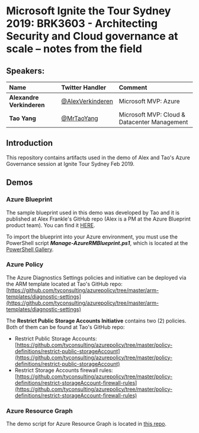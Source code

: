 # Microsoft Ignite the Tour Sydney 2019: BRK3603 - Architecting Security and Cloud governance at scale – notes from the field
## Speakers:
| Name | Twitter Handler | Comment
|:--- | :--- | :---
|**Alexandre Verkinderen**|[@AlexVerkinderen](https://twitter.com/alexverkinderen)| Microsoft MVP: Azure |
|**Tao Yang**|[@MrTaoYang](https://twitter.com/mrtaoyang)| Microsoft MVP: Cloud & Datacenter Management |

## Introduction
This repository contains artifacts used in the demo of Alex and Tao's Azure Governance session at Ignite Tour Sydney Feb 2019.

## Demos
### Azure Blueprint
The sample blueprint used in this demo was developed by Tao and it is published at Alex Frankle's GitHub repo (Alex is a PM at the Azure Blueprint product team). You can find it [HERE](https://github.com/ajf214/personal-arm-templates/tree/master/Example%20Blueprints/managementSubConfig).

To import the blueprint into your Azure environment, you must use the PowerShell script ***Manage-AzureRMBlueprint.ps1***, which is located at the [PowerShell Gallery](https://www.powershellgallery.com/packages/Manage-AzureRMBlueprint).

### Azure Policy
The Azure Diagnostics Settings policies and initiative can be deployed via the ARM template located at Tao's GitHub repo: [https://github.com/tyconsulting/azurepolicy/tree/master/arm-templates/diagnostic-settings](https://github.com/tyconsulting/azurepolicy/tree/master/arm-templates/diagnostic-settings)

The **Restrict Public Storage Accounts Initiative** contains two (2) policies. Both of them can be found at Tao's GitHub repo:
* Restrict Public Storage Accounts: [https://github.com/tyconsulting/azurepolicy/tree/master/policy-definitions/restrict-public-storageAccount](https://github.com/tyconsulting/azurepolicy/tree/master/policy-definitions/restrict-public-storageAccount)
* Restrict Storage Accounts firewall rules: [https://github.com/tyconsulting/azurepolicy/tree/master/policy-definitions/restrict-storageAccount-firewall-rules](https://github.com/tyconsulting/azurepolicy/tree/master/policy-definitions/restrict-storageAccount-firewall-rules)

### Azure Resource Graph
The demo script for Azure Resource Graph is located in [this repo](../master/resourceGraph/DemoQuery.ps1).